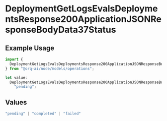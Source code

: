 # DeploymentGetLogsEvalsDeploymentsResponse200ApplicationJSONResponseBodyData37Status

## Example Usage

```typescript
import {
  DeploymentGetLogsEvalsDeploymentsResponse200ApplicationJSONResponseBodyData37Status,
} from "@orq-ai/node/models/operations";

let value:
  DeploymentGetLogsEvalsDeploymentsResponse200ApplicationJSONResponseBodyData37Status =
    "pending";
```

## Values

```typescript
"pending" | "completed" | "failed"
```